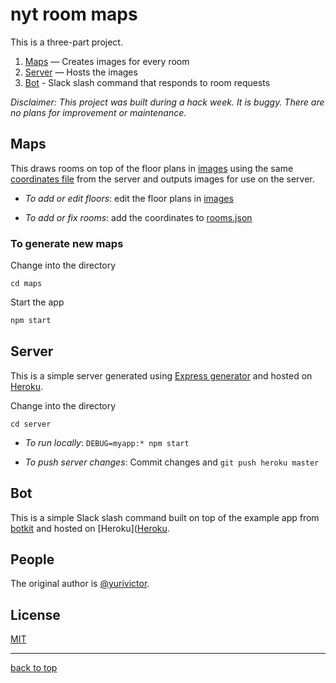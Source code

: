 # nyt room maps

This is a three-part project.

1. [Maps](#Maps) — Creates images for every room
2. [Server](#Server) — Hosts the images
3. [Bot](#Bot) - Slack slash command that responds to room requests

_Disclaimer: This project was built during a hack week. It is buggy. There are no plans for improvement or maintenance._

## Maps

This draws rooms on top of the floor plans in [images](images) using the same [coordinates file](server/data/rooms.json) from the server and outputs images for use on the server.

* *To add or edit floors*: edit the floor plans in [images](images)

* *To add or fix rooms*: add the coordinates to [rooms.json](server/data/rooms.json)

### To generate new maps

Change into the directory

```unix
cd maps
```

Start the app

```javascript
npm start
```

## Server

This is a simple server generated using [Express generator](https://expressjs.com/en/starter/generator.html) and hosted on [Heroku](https://nyt-find.herokuapp.com/).

Change into the directory

```unix
cd server
```

* *To run locally*: `DEBUG=myapp:* npm start`

* *To push server changes*: Commit changes and `git push heroku master`

## Bot

This is a simple Slack slash command built on top of the example app from [botkit](https://github.com/howdyai/botkit) and hosted on [Heroku]([Heroku](https://nyt-find-app.herokuapp.com/).

## People

The original author is [@yurivictor](https://github.com/yurivictor).

## License

[MIT](LICENSE)

---

[back to top](#nyt-room-maps)
